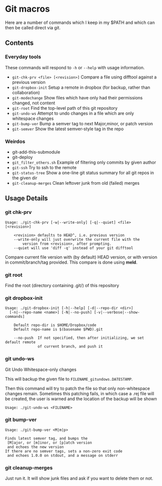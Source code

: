 Git macros
==========

Here are a number of commands which I keep in my $PATH and which can then be called direct via git.


## Contents ##

### Everyday tools ###
These commands will respond to `-h` or `--help` with usage information.

 -  `git-chk-prv <file> [<revision>]`
    Compare a file using difftool against a previous version
 -	`git-dropbox-init`
    Setup a remote in dropbox (for backup, rather than collaboration)
 -	`git-modechange`
    Show files which have only had their permissions changed, not content
 -	`git-root`
    Find the top-level path of this git repository
 -  `git-undo-ws`
    Attempt to undo changes in a file which are only whitespace changes
 - `git-bump-ver`
    Bump a semver tag to next Major,minor, or patch version
 - `git-semver`
   Show the latest semver-style tag in the repo

### Weirdos ###
 -  git-add-this-submodule
 -  git-deploy
 -  `git_filter_others.sh`
	Example of filtering only commits by given author
 -	`git-ssh`
    Try to ssh to the remote
 -	`git-status-tree`
    Show a one-line git status summary for all git repos in the given dir
 - `git-cleanup-merges`
    Clean leftover junk from old (failed) merges


## Usage Details ##

### git chk-prv
```
Usage: ./git-chk-prv [-w|--write-only] [-q|--quiet] <file> [<revision>] 

	<revision> defaults to HEAD^, i.e. previous version
	--write-only will just overwrite the current file with the
		version from <revision>, after prompting.
	--quiet will use 'diff -q' instead of your git difftool
```

Compare current file version with (by default) HEAD version, or with version in
commit/branch/tag provided.  This compare is done using **meld**.

###  git root

Find the root (directory containing .git/) of this repository

### git dropbox-init
```
Usage: ./git-dropbox-init [-h|--help] [-d|--repo-dir <dir>] 
  [-n|--repo-name <name>] [-N|--no-push] [-v|--verbose|--show-commands]

	Default repo-dir is $HOME/Dropbox/code
	Default repo-name is $(basename $PWD).git

	--no-push  If not specified, then after initializing, we set default remote
               of current branch, and push it
```

### git undo-ws

Git Undo Whitespace-only changes

This will backup the given file to `FILENAME_gitundows.DATESTAMP`.

Then this command will try to patch the file so that only non-whitespace
changes remain.  Sometimes this patching fails, in which case a .rej file will
be created, the user is warned and the location of the backup will be shown

```
Usage: ./git-undo-ws <FILENAME>
```

### git bump-ver

```
Usage: ./git-bump-ver <M|m|p>

Finds latest semver tag, and bumps the
 [M]ajor, or [m]inor, or [p]atch version
 and echoes the new version
If there are no semver tags, sets a non-zero exit code
 and echoes 1.0.0 on stdout, and a message on stderr
```

### git cleanup-merges

Just run it.  It will show junk files and ask if you want to delete them or not.
